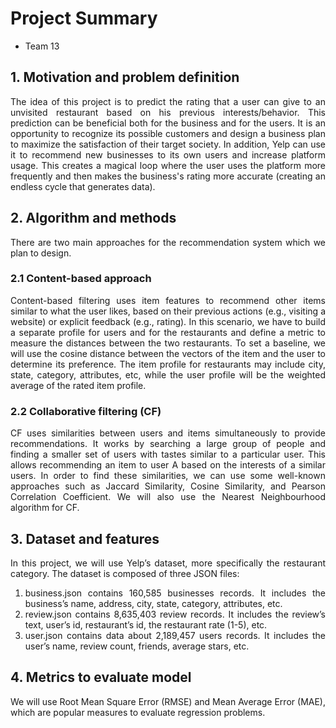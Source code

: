 # Project Summary

- Team 13

## 1. Motivation and problem definition

<div style="text-align: justify"> The idea of this project is to predict the rating that a user can give to an unvisited restaurant based on his previous interests/behavior. This prediction can be beneficial both for the business and for the users. It is an opportunity to recognize its possible customers and design a business plan to maximize the satisfaction of their target society. In addition, Yelp can use it to recommend new businesses to its own users and increase platform usage. This creates a magical loop where the user uses the platform more frequently and then makes the business's rating more accurate (creating an endless cycle that generates data). 

## 2. Algorithm and methods

There are two main approaches for the recommendation system which we plan to design.

### 2.1 Content-based approach

Content-based filtering uses item features to recommend other items similar to what the user likes, based on their previous actions (e.g., visiting a website) or explicit feedback (e.g., rating).
In this scenario, we have to build a separate profile for users and for the restaurants and define a metric to measure the distances between the two restaurants. To set a baseline, we will use the cosine distance between the vectors of the item and the user to determine its preference. The item profile for restaurants may include city, state, category, attributes, etc, while the user profile will be the weighted average of the rated item profile.




### 2.2 Collaborative filtering (CF)

CF uses similarities between users and items simultaneously to provide recommendations. It works by searching a large group of people and finding a smaller set of users with tastes similar to a particular user. This allows recommending an item to user A based on the interests of a similar users. In order to find these similarities, we can use some well-known approaches such as Jaccard Similarity, Cosine Similarity, and Pearson Correlation Coefficient. We will also use the Nearest Neighbourhood algorithm for CF. 



## 3. Dataset and features

In this project, we will use Yelp’s dataset, more specifically the restaurant category. The dataset is composed of three JSON files:
1. business.json contains 160,585 businesses records. It includes the business’s name, address, city, state, category, attributes, etc.
2. review.json contains 8,635,403 review records. It includes the review’s text,  user’s id, restaurant’s id, the restaurant rate (1-5), etc.
3. user.json contains data about 2,189,457 users records. It includes the user’s name, review count, friends, average stars, etc.


## 4. Metrics to evaluate model

We will use Root Mean Square Error (RMSE) and Mean Average Error (MAE), which are popular measures to evaluate regression problems.
</div>
